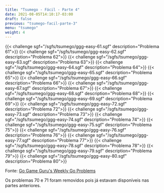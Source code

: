 ```yaml
---
title: "Tsumego - Fácil - Parte 4"
date: 2021-08-05T14:10:17-03:00
draft: false
previous: "tsumego-facil-parte-3"
menu: "tsumego"
weight: 4
---
```


{{< challenge sgf="/sgfs/tsumego/ggg-easy-61.sgf" description="Problema 61">}}<ok>
{{< challenge sgf="/sgfs/tsumego/ggg-easy-62.sgf" description="Problema 62">}}<ok>
{{< challenge sgf="/sgfs/tsumego/ggg-easy-63.sgf" description="Problema 63">}}<ok>
{{< challenge sgf="/sgfs/tsumego/ggg-easy-64.sgf" description="Problema 64">}}<ok>
{{< challenge sgf="/sgfs/tsumego/ggg-easy-65.sgf" description="Problema 65">}}<ok>
{{< challenge sgf="/sgfs/tsumego/ggg-easy-66.sgf" description="Problema 66">}}<ok>
{{< challenge sgf="/sgfs/tsumego/ggg-easy-67.sgf" description="Problema 67">}}<ok>
{{< challenge sgf="/sgfs/tsumego/ggg-easy-68.sgf" description="Problema 68">}}<ok>
{{< challenge sgf="/sgfs/tsumego/ggg-easy-69.sgf" description="Problema 69">}}<ok>
{{< challenge sgf="/sgfs/tsumego/ggg-easy-72.sgf" description="Problema 72">}}<ok>
{{< challenge sgf="/sgfs/tsumego/ggg-easy-73.sgf" description="Problema 73">}}<ok>
{{< challenge sgf="/sgfs/tsumego/ggg-easy-74.sgf" description="Problema 74">}}<ok>
{{< challenge sgf="/sgfs/tsumego/ggg-easy-75.sgf" description="Problema 75">}}<ok>
{{< challenge sgf="/sgfs/tsumego/ggg-easy-76.sgf" description="Problema 76">}}<ok>
{{< challenge sgf="/sgfs/tsumego/ggg-easy-77.sgf" description="Problema 77">}}<ok>
{{< challenge sgf="/sgfs/tsumego/ggg-easy-78.sgf" description="Problema 78">}}<ok>
{{< challenge sgf="/sgfs/tsumego/ggg-easy-79.sgf" description="Problema 79">}}<ok>
{{< challenge sgf="/sgfs/tsumego/ggg-easy-80.sgf" description="Problema 80">}}<ok>

Fonte: [Go Game Guru's Weekly Go Problems](https://github.com/gogameguru/go-problems)

Os problemas 70 e 71 foram removidos pois já estavam disponíveis nas partes anteriores.